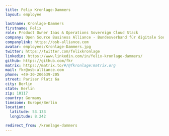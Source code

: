 ```yaml
---
title: Felix Kronlage-Dammers
layout: employee

lastname: Kronlage-Dammers
firstname: Felix
role: Product Owner Iaas & Operations Sovereign Cloud Stack
company: Open Source Business Alliance - Bundesverband für digitale Souveränität e.V.
companylink: https://osb-alliance.com
avatar: employees/Kronlage-Dammers.jpg
twitter: https://twitter.com/felixkronlage
linkedin: https://www.linkedin.com/in/felix-kronlage-dammers/
github: https://github.com/fkr
matrix: https://matrix.to/#/@fkronlage:matrix.org
mail: fkr@osb-alliance.com
phone: +49-30-206539-205
street: Pariser Platz 6a
city: Berlin
state: Berlin
zip: 10117
country: Germany
timezone: Europe/Berlin
location:
  latitude: 53.133
  longitude: 8.242

redirect_from: /kronlage-dammers
---
```


